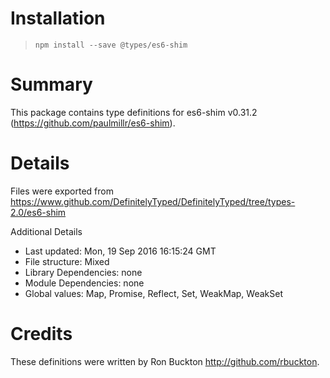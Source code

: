 # Installation
> `npm install --save @types/es6-shim`

# Summary
This package contains type definitions for es6-shim v0.31.2 (https://github.com/paulmillr/es6-shim).

# Details
Files were exported from https://www.github.com/DefinitelyTyped/DefinitelyTyped/tree/types-2.0/es6-shim

Additional Details
 * Last updated: Mon, 19 Sep 2016 16:15:24 GMT
 * File structure: Mixed
 * Library Dependencies: none
 * Module Dependencies: none
 * Global values: Map, Promise, Reflect, Set, WeakMap, WeakSet

# Credits
These definitions were written by Ron Buckton <http://github.com/rbuckton>.
